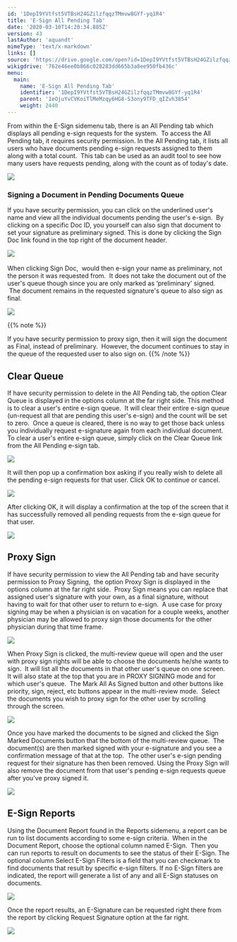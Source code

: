 ```yaml
---
id: '1DepI9YVtfst5VTBsH24GZilzfqqzTMmvw8GYf-yq1R4'
title: 'E-Sign All Pending Tab'
date: '2020-03-10T14:20:34.885Z'
version: 43
lastAuthor: 'aquandt'
mimeType: 'text/x-markdown'
links: []
source: 'https://drive.google.com/open?id=1DepI9YVtfst5VTBsH24GZilzfqqzTMmvw8GYf-yq1R4'
wikigdrive: '762e46ee0b866c028283dd665b3a8ee950fb436c'
menu:
  main:
    name: 'E-Sign All Pending Tab'
    identifier: '1DepI9YVtfst5VTBsH24GZilzfqqzTMmvw8GYf-yq1R4'
    parent: '1eOjuYvCVKoiTlMeMzqy6HG8-S3ony9TFD_qIZvh3854'
    weight: 2440
---
```

From within the E-Sign sidemenu tab, there is an All Pending tab which displays all pending e-sign requests for the system.  To access the All Pending tab, it requires security permission.
In the All Pending tab, it lists all users who have documents pending e-sign requests assigned to them along with a total count.  This tab can be used as an audit tool to see how many users have requests pending, along with the count as of today's date.


![](../e-sign-all-pending-tab.assets/100002010000049D0000010AF587E8340CDC71BD.png)



### **Signing a Document in Pending Documents Queue**

If you have security permission, you can click on the underlined user's name and view all the individual documents pending the user's e-sign.  By clicking on a specific Doc ID, you yourself can also sign that document to set your signature as preliminary signed. This is done by clicking the Sign Doc link found in the top right of the document header.


![](../e-sign-all-pending-tab.assets/10000201000004C2000000CAB176B42E83E95935.png)
 

When clicking Sign Doc,  would then e-sign your name as preliminary, not the person it was requested from.  It does not take the document out of the user's queue though since you are only marked as ‘preliminary' signed.  The document remains in the requested signature's queue to also sign as final.


![](../e-sign-all-pending-tab.assets/10000201000005520000009B0BB3F1BF2A888C21.png)


{{% note %}}

If you have security permission to proxy sign, then it will sign the document as Final, instead of preliminary.  However, the document continues to stay in the queue of the requested user to also sign on.
{{% /note %}}


## **Clear Queue**

If have security permission to delete in the All Pending tab, the option Clear Queue is displayed in the options column at the far right side.
This method is to clear a user's entire e-sign queue.  It will clear their entire e-sign queue (un-request all that are pending this user's e-sign) and the count will be set to zero.  Once a queue is cleared, there is no way to get those back unless you individually request e-signature again from each individual document.
To clear a user's entire e-sign queue, simply click on the Clear Queue link from the All Pending e-sign tab.


![](../e-sign-all-pending-tab.assets/1000020100000420000000ED7150BBE30B5ADAC8.png)


It will then pop up a confirmation box asking if you really wish to delete all the pending e-sign requests for that user. Click OK to continue or cancel.


![](../e-sign-all-pending-tab.assets/10000201000003F800000163F9255CDE8F159226.png)


After clicking OK, it will display a confirmation at the top of the screen that it has successfully removed all pending requests from the e-sign queue for that user.


![](../e-sign-all-pending-tab.assets/1000020100000411000000ECEAD5FB0790C5E36A.png)



## **Proxy Sign**

If have security permission to view the All Pending tab and have security permission to Proxy Signing,  the option Proxy Sign is displayed in the options column at the far right side.  Proxy Sign means you can replace that assigned user's signature with your own, as a final signature, without having to wait for that other user to return to e-sign.  A use case for proxy signing may be when a physician is on vacation for a couple weeks, another physician may be allowed to proxy sign those documents for the other physician during that time frame.


![](../e-sign-all-pending-tab.assets/10000201000003B9000000D84F44A2C4290678E8.png)


When Proxy Sign is clicked, the multi-review queue will open and the user with proxy sign rights will be able to choose the documents he/she wants to sign.  It will list all the documents in that other user's queue on one screen. It will also state at the top that you are in PROXY SIGNING mode and for which user's queue.  The Mark All As Signed button and other buttons like priority, sign, reject, etc buttons appear in the multi-review mode.  Select the documents you wish to proxy sign for the other user by scrolling through the screen.


![](../e-sign-all-pending-tab.assets/10000201000004A0000001AF96FD7A2CFEDE90C6.png)


Once you have marked the documents to be signed and clicked the Sign Marked Documents button that the bottom of the multi-review queue.  The document(s) are then marked signed with your e-signature and you see a confirmation message of that at the top.  The other user's e-sign pending request for their signature has then been removed. Using the Proxy Sign will also remove the document from that user's pending e-sign requests queue after you've proxy signed it.


![](../e-sign-all-pending-tab.assets/100002010000047B00000062AD16C739CE1FA3ED.png)


## **E-Sign Reports**

Using the Document Report found in the Reports sidemenu, a report can be run to list documents according to some e-sign criteria.  When in the Document Report, choose the optional column named E-Sign.  Then you can run reports to result on documents to see the status of their E-Sign. The optional column Select E-Sign Filters is a field that you can checkmark to find documents that result by specific e-sign filters. If no E-Sign filters are indicated, the report will generate a list of any and all E-Sign statuses on documents.


![](../e-sign-all-pending-tab.assets/10000201000004B400000252555F348D264C03E4.png)


Once the report results, an E-Signature can be requested right there from the report by clicking Request Signature option at the far right.


![](../e-sign-all-pending-tab.assets/10000201000004AC00000100F203CF3FFFB6B68A.png)


